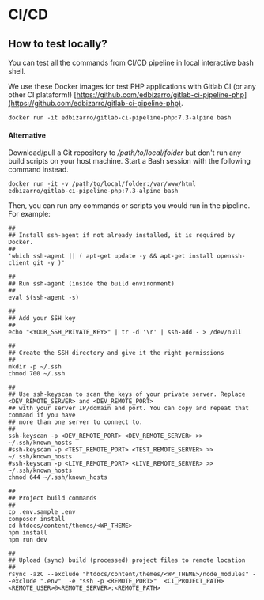 # CI/CD

## How to test locally?

You can test all the commands from CI/CD pipeline in local interactive bash shell.

We use these Docker images for test PHP applications with Gitlab CI \(or any other CI plataform!\) [https://github.com/edbizarro/gitlab-ci-pipeline-php](https://github.com/edbizarro/gitlab-ci-pipeline-php).

```text
docker run -it edbizarro/gitlab-ci-pipeline-php:7.3-alpine bash
```

#### Alternative

Download/pull a Git repository to _/path/to/local/folder_ but don't run any build scripts on your host machine. Start a Bash session with the following command instead.

```text
docker run -it -v /path/to/local/folder:/var/www/html edbizarro/gitlab-ci-pipeline-php:7.3-alpine bash
```

Then, you can run any commands or scripts you would run in the pipeline. For example:

```text
##
## Install ssh-agent if not already installed, it is required by Docker.
##
'which ssh-agent || ( apt-get update -y && apt-get install openssh-client git -y )'

##
## Run ssh-agent (inside the build environment)
##
eval $(ssh-agent -s)

##
## Add your SSH key
##
echo "<YOUR_SSH_PRIVATE_KEY>" | tr -d '\r' | ssh-add - > /dev/null

##
## Create the SSH directory and give it the right permissions
##
mkdir -p ~/.ssh
chmod 700 ~/.ssh

##
## Use ssh-keyscan to scan the keys of your private server. Replace <DEV_REMOTE_SERVER> and <DEV_REMOTE_PORT>
## with your server IP/domain and port. You can copy and repeat that command if you have
## more than one server to connect to.
##
ssh-keyscan -p <DEV_REMOTE_PORT> <DEV_REMOTE_SERVER> >> ~/.ssh/known_hosts
#ssh-keyscan -p <TEST_REMOTE_PORT> <TEST_REMOTE_SERVER> >> ~/.ssh/known_hosts
#ssh-keyscan -p <LIVE_REMOTE_PORT> <LIVE_REMOTE_SERVER> >> ~/.ssh/known_hosts
chmod 644 ~/.ssh/known_hosts

##
## Project build commands
##
cp .env.sample .env
composer install
cd htdocs/content/themes/<WP_THEME>
npm install
npm run dev

##
## Upload (sync) build (processed) project files to remote location
##
rsync -azC --exclude "htdocs/content/themes/<WP_THEME>/node_modules" --exclude ".env"  -e "ssh -p <REMOTE_PORT>"  <CI_PROJECT_PATH> <REMOTE_USER>@<REMOTE_SERVER>:<REMOTE_PATH>
```



